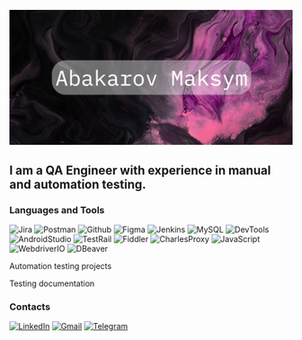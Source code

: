 [![Header](https://github.com/abakarovmaks/abakarovmaks/blob/main/assets/abakarovmaksym.png)]()

## I am a QA Engineer with experience in manual and automation testing.

### Languages and Tools

![Jira](https://img.shields.io/badge/-Jira-06050B?style=for-the-badge&logo=jira&logoColor=2580F7)
![Postman](https://img.shields.io/badge/-Postman-06050B?style=for-the-badge&logo=postman&logoColor=F76935)
![Github](https://img.shields.io/badge/-Github-06050B?style=for-the-badge&logo=github&logoColor=2E6BA4)
![Figma](https://img.shields.io/badge/-Figma-06050B?style=for-the-badge&logo=figma&logoColor=8713F4)
![Jenkins](https://img.shields.io/badge/-Jenkins-06050B?style=for-the-badge&logo=jenkins&logoColor=CC3631)
![MySQL](https://img.shields.io/badge/-MySQL-06050B?style=for-the-badge&logo=mysql&logoColor=DD8A00)
![DevTools](https://img.shields.io/badge/-DevTools-06050B?style=for-the-badge&logo=googlechrome&logoColor=FFBE12)
![AndroidStudio](https://img.shields.io/badge/-AndroidStudio-06050B?style=for-the-badge&logo=android&logoColor=32DE84)
![TestRail](https://img.shields.io/badge/-TestRail-06050B?style=for-the-badge&logo=testrail&logoColor=289F4D)
![Fiddler](https://img.shields.io/badge/-Fiddler-06050B?style=for-the-badge&logo=fiddler&logoColor=289F4D)
![CharlesProxy](https://img.shields.io/badge/-CharlesProxy-06050B?style=for-the-badge&logo=charlesproxy&logoColor=289F4D)
![JavaScript](https://img.shields.io/badge/-JavaScript-06050B?style=for-the-badge&logo=javascript&logoColor=EFD81D)
![WebdriverIO](https://img.shields.io/badge/-WebdriverIO-06050B?style=for-the-badge&logo=webdriverio&logoColor=EA5906)
![DBeaver](https://img.shields.io/badge/-DBeaver-06050B?style=for-the-badge&logo=dbeaver&logoColor=EA5906)

Automation testing projects

Testing documentation

### Contacts

[![LinkedIn](https://img.shields.io/badge/-LinkedIn-06050B?style=for-the-badge&logo=linkedin&logoColor=0A66C2)](https://www.linkedin.com/in/maksymabakarov/)
[![Gmail](https://img.shields.io/badge/-Gmail-06050B?style=for-the-badge&logo=gmail&logoColor=EA4335)](abakarovmaks@gmail.com)
[![Telegram](https://img.shields.io/badge/-Telegram-06050B?style=for-the-badge&logo=telegram&logoColor=33A8DA)](https://telegram.me/abakarovmaks)
